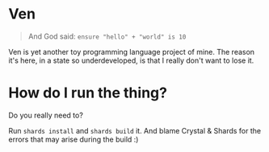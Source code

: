 # Ven

> And God said: `ensure "hello" + "world" is 10`

Ven is yet another toy programming language project of mine.
The reason it's here, in a state so underdeveloped, is that
I really don't want to lose it.


# How do I run the thing?

Do you really need to?

Run `shards install` and `shards build` it. And blame Crystal & Shards
for the errors that may arise during the build :)
